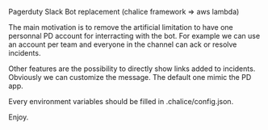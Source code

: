 Pagerduty Slack Bot replacement (chalice framework => aws lambda)

The main motivation is to remove the artificial limitation to have one personnal PD account for interracting with the bot. For example we can use an
account per team and everyone in the channel can ack or resolve incidents.

Other features are the possibility to directly show links added to incidents. Obviously we can customize the message. The default one mimic the PD app.

Every environment variables should be filled in .chalice/config.json.

Enjoy.
